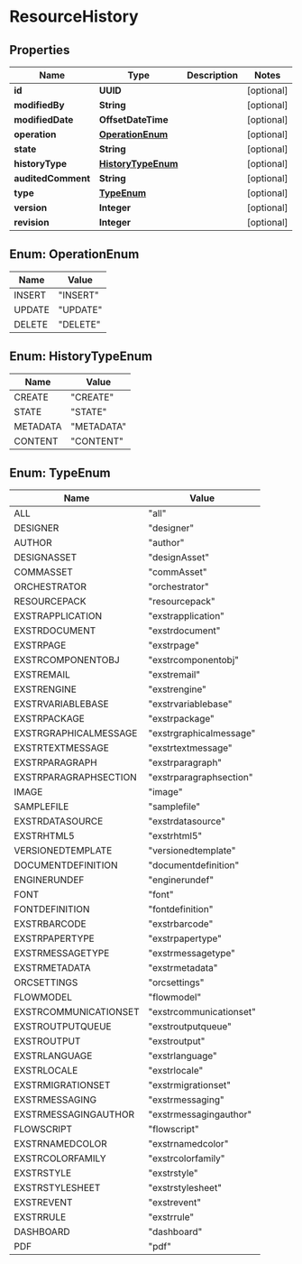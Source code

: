 

# ResourceHistory


## Properties

| Name | Type | Description | Notes |
|------------ | ------------- | ------------- | -------------|
|**id** | **UUID** |  |  [optional] |
|**modifiedBy** | **String** |  |  [optional] |
|**modifiedDate** | **OffsetDateTime** |  |  [optional] |
|**operation** | [**OperationEnum**](#OperationEnum) |  |  [optional] |
|**state** | **String** |  |  [optional] |
|**historyType** | [**HistoryTypeEnum**](#HistoryTypeEnum) |  |  [optional] |
|**auditedComment** | **String** |  |  [optional] |
|**type** | [**TypeEnum**](#TypeEnum) |  |  [optional] |
|**version** | **Integer** |  |  [optional] |
|**revision** | **Integer** |  |  [optional] |



## Enum: OperationEnum

| Name | Value |
|---- | -----|
| INSERT | &quot;INSERT&quot; |
| UPDATE | &quot;UPDATE&quot; |
| DELETE | &quot;DELETE&quot; |



## Enum: HistoryTypeEnum

| Name | Value |
|---- | -----|
| CREATE | &quot;CREATE&quot; |
| STATE | &quot;STATE&quot; |
| METADATA | &quot;METADATA&quot; |
| CONTENT | &quot;CONTENT&quot; |



## Enum: TypeEnum

| Name | Value |
|---- | -----|
| ALL | &quot;all&quot; |
| DESIGNER | &quot;designer&quot; |
| AUTHOR | &quot;author&quot; |
| DESIGNASSET | &quot;designAsset&quot; |
| COMMASSET | &quot;commAsset&quot; |
| ORCHESTRATOR | &quot;orchestrator&quot; |
| RESOURCEPACK | &quot;resourcepack&quot; |
| EXSTRAPPLICATION | &quot;exstrapplication&quot; |
| EXSTRDOCUMENT | &quot;exstrdocument&quot; |
| EXSTRPAGE | &quot;exstrpage&quot; |
| EXSTRCOMPONENTOBJ | &quot;exstrcomponentobj&quot; |
| EXSTREMAIL | &quot;exstremail&quot; |
| EXSTRENGINE | &quot;exstrengine&quot; |
| EXSTRVARIABLEBASE | &quot;exstrvariablebase&quot; |
| EXSTRPACKAGE | &quot;exstrpackage&quot; |
| EXSTRGRAPHICALMESSAGE | &quot;exstrgraphicalmessage&quot; |
| EXSTRTEXTMESSAGE | &quot;exstrtextmessage&quot; |
| EXSTRPARAGRAPH | &quot;exstrparagraph&quot; |
| EXSTRPARAGRAPHSECTION | &quot;exstrparagraphsection&quot; |
| IMAGE | &quot;image&quot; |
| SAMPLEFILE | &quot;samplefile&quot; |
| EXSTRDATASOURCE | &quot;exstrdatasource&quot; |
| EXSTRHTML5 | &quot;exstrhtml5&quot; |
| VERSIONEDTEMPLATE | &quot;versionedtemplate&quot; |
| DOCUMENTDEFINITION | &quot;documentdefinition&quot; |
| ENGINERUNDEF | &quot;enginerundef&quot; |
| FONT | &quot;font&quot; |
| FONTDEFINITION | &quot;fontdefinition&quot; |
| EXSTRBARCODE | &quot;exstrbarcode&quot; |
| EXSTRPAPERTYPE | &quot;exstrpapertype&quot; |
| EXSTRMESSAGETYPE | &quot;exstrmessagetype&quot; |
| EXSTRMETADATA | &quot;exstrmetadata&quot; |
| ORCSETTINGS | &quot;orcsettings&quot; |
| FLOWMODEL | &quot;flowmodel&quot; |
| EXSTRCOMMUNICATIONSET | &quot;exstrcommunicationset&quot; |
| EXSTROUTPUTQUEUE | &quot;exstroutputqueue&quot; |
| EXSTROUTPUT | &quot;exstroutput&quot; |
| EXSTRLANGUAGE | &quot;exstrlanguage&quot; |
| EXSTRLOCALE | &quot;exstrlocale&quot; |
| EXSTRMIGRATIONSET | &quot;exstrmigrationset&quot; |
| EXSTRMESSAGING | &quot;exstrmessaging&quot; |
| EXSTRMESSAGINGAUTHOR | &quot;exstrmessagingauthor&quot; |
| FLOWSCRIPT | &quot;flowscript&quot; |
| EXSTRNAMEDCOLOR | &quot;exstrnamedcolor&quot; |
| EXSTRCOLORFAMILY | &quot;exstrcolorfamily&quot; |
| EXSTRSTYLE | &quot;exstrstyle&quot; |
| EXSTRSTYLESHEET | &quot;exstrstylesheet&quot; |
| EXSTREVENT | &quot;exstrevent&quot; |
| EXSTRRULE | &quot;exstrrule&quot; |
| DASHBOARD | &quot;dashboard&quot; |
| PDF | &quot;pdf&quot; |



